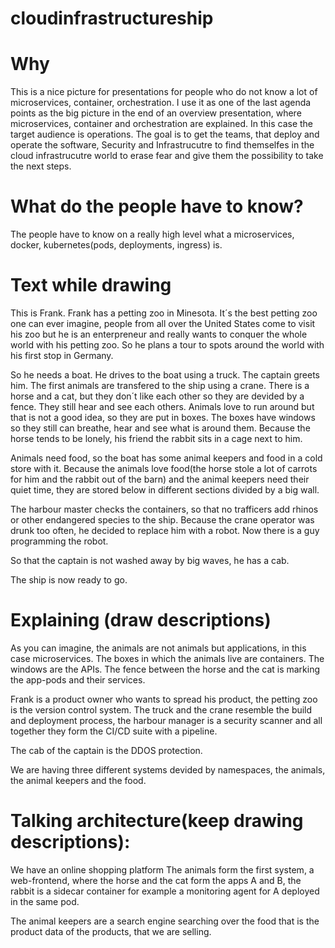 # cloudinfrastructureship
# Why
This is a nice picture for presentations for people who do not know a lot of microservices, container, orchestration.
I use it as one of the last agenda points as the big picture in the end of an overview presentation, where microservices, container and orchestration are explained. In this case the target audience is operations.
The goal is to get the teams, that deploy and operate the software, Security and Infrastrucutre to find themselfes in the cloud infrastrucutre world to erase fear and give them the possibility to take the next steps.

# What do the people have to know?
The people have to know on a really high level what a microservices, docker, kubernetes(pods, deployments, ingress) is.

# Text while drawing

This is Frank. Frank has a petting zoo in Minesota.
It´s the best petting zoo one can ever imagine, people from all over the United States come to visit his zoo but he is an enterpreneur and really wants to conquer the whole world with his petting zoo.
So he plans a tour to spots around the world with his first stop in Germany.

So he needs a boat. He drives to the boat using a truck. The captain greets him.
The first animals are transfered to the ship using a crane. 
There is a horse and a cat, but they don´t like each other so they are devided by a fence. They still hear and see each others.
Animals love to run around but that is not a good idea, so they are put in boxes. 
The boxes have windows so they still can breathe, hear and see what is around them.
Because the horse tends to be lonely, his friend the rabbit sits in a cage next to him.

Animals need food, so the boat has some animal keepers and food in a cold store with it.
Because the animals love food(the horse stole a lot of carrots for him and the rabbit out of the barn) and the animal keepers need their quiet time, they are stored below in different sections divided by a big wall. 

The harbour master checks the containers, so that no trafficers add rhinos or other endangered species to the ship.
Because the crane operator was drunk too often, he decided to replace him with a robot. Now there is a guy programming the robot.

So that the captain is not washed away by big waves, he has a cab.

The ship is now ready to go.

# Explaining (draw descriptions)
As you can imagine, the animals are not animals but applications, in this case microservices.
The boxes in which the animals live are containers. The windows are the APIs.
The fence between the horse and the cat is marking the app-pods and their services.


Frank is a product owner who wants to spread his product, the petting zoo is the version control system.
The truck and the crane resemble the build and deployment process, the harbour manager is a security scanner and all together they form the CI/CD suite with a pipeline.

The cab of the captain is the DDOS protection.

We are having three different systems devided by namespaces, the animals, the animal keepers and the food.

# Talking architecture(keep drawing descriptions):
We have an online shopping platform 
The animals form the first system, a web-frontend, where the horse and the cat form the apps A and B, the rabbit is a sidecar container for example a monitoring agent for A deployed in the same pod.

The animal keepers are a search engine searching over the food that is the product data of the products, that we are selling. 